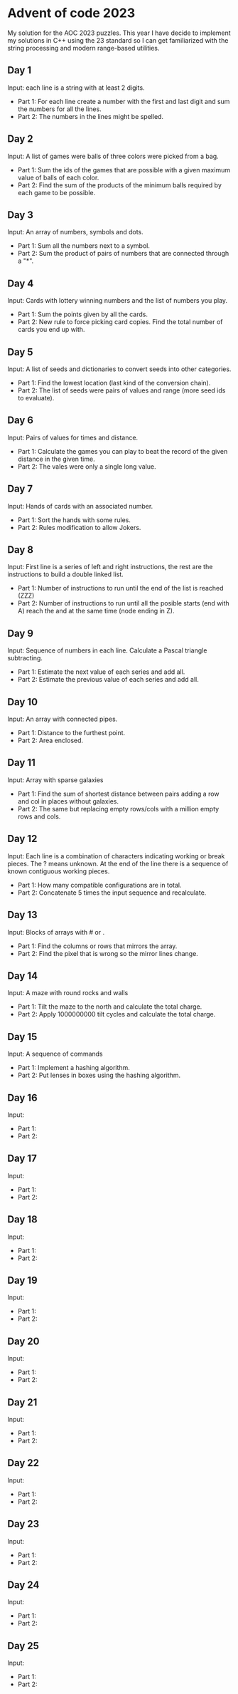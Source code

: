 # Advent of code 2023

My solution for the AOC 2023 puzzles. This year I have decide to implement my
solutions in C++ using the 23 standard so I can get familiarized with the string
processing and modern range-based utilities.

## Day 1

Input: each line is a string with at least 2 digits.

- Part 1: For each line create a number with the first and last digit and sum
  the numbers for all the lines.
- Part 2: The numbers in the lines might be spelled.

## Day 2

Input: A list of games were balls of three colors were picked from a bag.

- Part 1: Sum the ids of the games that are possible with a given maximum value
  of balls of each color.
- Part 2: Find the sum of the products of the minimum balls required by each
  game to be possible.

## Day 3

Input: An array of numbers, symbols and dots.

- Part 1: Sum all the numbers next to a symbol.
- Part 2: Sum the product of pairs of numbers that are connected through a "*".

## Day 4

Input: Cards with lottery winning numbers and the list of numbers you play.

- Part 1: Sum the points given by all the cards.
- Part 2: New rule to force picking card copies. Find the total number of cards
  you end up with.

## Day 5

Input: A list of seeds and dictionaries to convert seeds into other categories.

- Part 1: Find the lowest location (last kind of the conversion chain).
- Part 2: The list of seeds were pairs of values and range (more seed ids to
  evaluate).

## Day 6

Input: Pairs of values for times and distance.

- Part 1: Calculate the games you can play to beat the record of the given
  distance in the given time.
- Part 2: The vales were only a single long value.

## Day 7

Input: Hands of cards with an associated number.

- Part 1: Sort the hands with some rules.
- Part 2: Rules modification to allow Jokers.

## Day 8

Input: First line is a series of left and right instructions, the rest are the
instructions to build a double linked list.

- Part 1: Number of instructions to run until the end of the list is reached
  (ZZZ)
- Part 2: Number of instructions to run until all the posible starts (end with
  A) reach the and at the same time (node ending in Z).

## Day 9

Input: Sequence of numbers in each line. Calculate a Pascal triangle
subtracting.

- Part 1: Estimate the next value of each series and add all.
- Part 2: Estimate the previous value of each series and add all.

## Day 10

Input: An array with connected pipes.

- Part 1: Distance to the furthest point.
- Part 2: Area enclosed.

## Day 11

Input: Array with sparse galaxies

- Part 1: Find the sum of shortest distance between pairs adding a row and col
  in places without galaxies.
- Part 2: The same but replacing empty rows/cols with a million empty rows and
  cols.

## Day 12

Input: Each line is a combination of characters indicating working or break
pieces. The ? means unknown. At the end of the line there is a sequence of known
contiguous working pieces.

- Part 1: How many compatible configurations are in total.
- Part 2: Concatenate 5 times the input sequence and recalculate.

## Day 13

Input: Blocks of arrays with # or .

- Part 1: Find the columns or rows that mirrors the array.
- Part 2: Find the pixel that is wrong so the mirror lines change.

## Day 14

Input: A maze with round rocks and walls

- Part 1: Tilt the maze to the north and calculate the total charge.
- Part 2: Apply 1000000000 tilt cycles and calculate the total charge.

## Day 15

Input: A sequence of commands

- Part 1: Implement a hashing algorithm.
- Part 2: Put lenses in boxes using the hashing algorithm.

## Day 16

Input:

- Part 1:
- Part 2:

## Day 17

Input:

- Part 1:
- Part 2:

## Day 18

Input:

- Part 1:
- Part 2:

## Day 19

Input:

- Part 1:
- Part 2:

## Day 20

Input:

- Part 1:
- Part 2:

## Day 21

Input:

- Part 1:
- Part 2:

## Day 22

Input:

- Part 1:
- Part 2:

## Day 23

Input:

- Part 1:
- Part 2:

## Day 24

Input:

- Part 1:
- Part 2:

## Day 25

Input:

- Part 1:
- Part 2:

